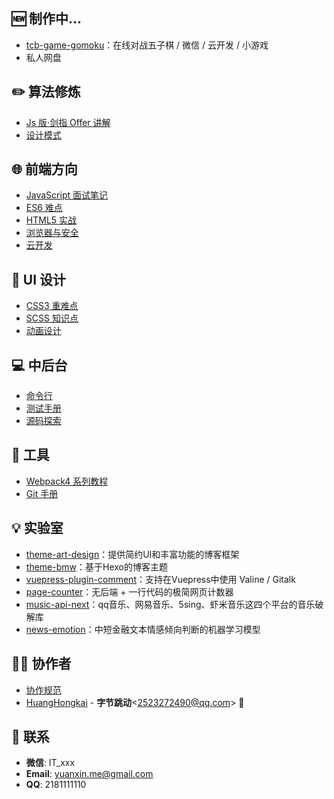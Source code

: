 
## 🆕 制作中...

- [tcb-game-gomoku](https://github.com/TencentCloudBase/tcb-game-gomoku)：在线对战五子棋 / 微信 / 云开发 / 小游戏
- 私人网盘

## ✏️ 算法修炼

- [Js 版·剑指 Offer 讲解](https://xin-tan.com/passages/2019-06-23-algorithm-offer/)
- [设计模式](https://xin-tan.com/passages/2018-10-23-singleton-pattern/)

## 🌐 前端方向

- [JavaScript 面试笔记](https://xin-tan.com/passages/2019-03-26-javascript-first/)
- [ES6 难点](https://xin-tan.com/passages/2019-04-09-es6/)
- [HTML5 实战](https://xin-tan.com/passages/2018-08-20-canvas-beauty-filter/)
- [浏览器与安全](https://xin-tan.com/passages/2018-08-26-ssl/)
- [云开发](https://xin-tan.com/passages/2019-05-18-serverless-page-counter/)

## 🎨 UI 设计

- [CSS3 重难点](https://xin-tan.com/passages/2018-06-05-border-sizing/)
- [SCSS 知识点](https://xin-tan.com/passages/2018-05-29-scss-fisrt-step/)
- [动画设计](https://xin-tan.com/passages/2019-07-16-font-animation/)

## 💻 中后台

- [命令行](https://xin-tan.com/passages/2019-05-07-play-node-shell/)
- [测试手册](https://xin-tan.com/passages/2019-05-04-jest-base/)
- [源码探索](https://xin-tan.com/passages/2019-05-02-node-block-chain/)

## 🔧 工具

- [Webpack4 系列教程](https://xin-tan.com/passages/2018-07-29-webpack-demos-introduction/)
- [Git 手册](https://xin-tan.com/passages/2018-09-06-git-tag-and-version/)

## 💡 实验室

- [theme-art-design](https://github.com/dongyuanxin/theme-ad)：提供简约UI和丰富功能的博客框架
- [theme-bmw](https://github.com/dongyuanxin/theme-bmw)：基于Hexo的博客主题
- [vuepress-plugin-comment](https://github.com/dongyuanxin/vuepress-plugin-comment)：支持在Vuepress中使用 Valine / Gitalk 
- [page-counter](https://github.com/dongyuanxin/page-counter)：无后端 + 一行代码的极简网页计数器
- [music-api-next](https://github.com/dongyuanxin/music-api-next)：qq音乐、网易音乐、5sing、虾米音乐这四个平台的音乐破解库
- [news-emotion](https://github.com/dongyuanxin/news-emotion)：中短金融文本情感倾向判断的机器学习模型

## 🤲🏻 协作者

- [协作规范](https://xin-tan.com/together/)
- [HuangHongkai](https://github.com/HuangHongkai) - **字节跳动**\<2523272490@qq.com\> 👦

## 📮 联系

- **微信**: IT_xxx
- **Email**: yuanxin.me@gmail.com
- **QQ**: 2181111110

<style scoped>
main ul {
  line-height: 2.5;
}

.show-in-github {
  display: none;
}
</style>